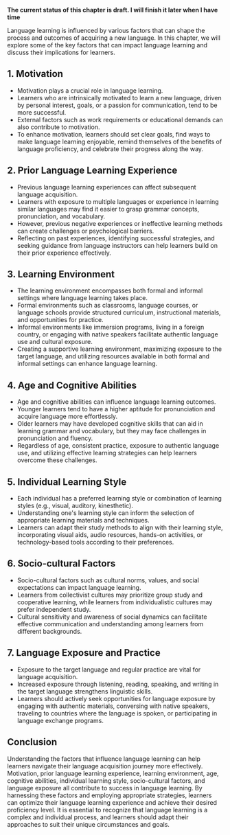 **The current status of this chapter is draft. I will finish it later when I have time**

Language learning is influenced by various factors that can shape the process and outcomes of acquiring a new language. In this chapter, we will explore some of the key factors that can impact language learning and discuss their implications for learners.

**1. Motivation**
-----------------

* Motivation plays a crucial role in language learning.
* Learners who are intrinsically motivated to learn a new language, driven by personal interest, goals, or a passion for communication, tend to be more successful.
* External factors such as work requirements or educational demands can also contribute to motivation.
* To enhance motivation, learners should set clear goals, find ways to make language learning enjoyable, remind themselves of the benefits of language proficiency, and celebrate their progress along the way.

**2. Prior Language Learning Experience**
-----------------------------------------

* Previous language learning experiences can affect subsequent language acquisition.
* Learners with exposure to multiple languages or experience in learning similar languages may find it easier to grasp grammar concepts, pronunciation, and vocabulary.
* However, previous negative experiences or ineffective learning methods can create challenges or psychological barriers.
* Reflecting on past experiences, identifying successful strategies, and seeking guidance from language instructors can help learners build on their prior experience effectively.

**3. Learning Environment**
---------------------------

* The learning environment encompasses both formal and informal settings where language learning takes place.
* Formal environments such as classrooms, language courses, or language schools provide structured curriculum, instructional materials, and opportunities for practice.
* Informal environments like immersion programs, living in a foreign country, or engaging with native speakers facilitate authentic language use and cultural exposure.
* Creating a supportive learning environment, maximizing exposure to the target language, and utilizing resources available in both formal and informal settings can enhance language learning.

**4. Age and Cognitive Abilities**
----------------------------------

* Age and cognitive abilities can influence language learning outcomes.
* Younger learners tend to have a higher aptitude for pronunciation and acquire language more effortlessly.
* Older learners may have developed cognitive skills that can aid in learning grammar and vocabulary, but they may face challenges in pronunciation and fluency.
* Regardless of age, consistent practice, exposure to authentic language use, and utilizing effective learning strategies can help learners overcome these challenges.

**5. Individual Learning Style**
--------------------------------

* Each individual has a preferred learning style or combination of learning styles (e.g., visual, auditory, kinesthetic).
* Understanding one's learning style can inform the selection of appropriate learning materials and techniques.
* Learners can adapt their study methods to align with their learning style, incorporating visual aids, audio resources, hands-on activities, or technology-based tools according to their preferences.

**6. Socio-cultural Factors**
-----------------------------

* Socio-cultural factors such as cultural norms, values, and social expectations can impact language learning.
* Learners from collectivist cultures may prioritize group study and cooperative learning, while learners from individualistic cultures may prefer independent study.
* Cultural sensitivity and awareness of social dynamics can facilitate effective communication and understanding among learners from different backgrounds.

**7. Language Exposure and Practice**
-------------------------------------

* Exposure to the target language and regular practice are vital for language acquisition.
* Increased exposure through listening, reading, speaking, and writing in the target language strengthens linguistic skills.
* Learners should actively seek opportunities for language exposure by engaging with authentic materials, conversing with native speakers, traveling to countries where the language is spoken, or participating in language exchange programs.

Conclusion
----------

Understanding the factors that influence language learning can help learners navigate their language acquisition journey more effectively. Motivation, prior language learning experience, learning environment, age, cognitive abilities, individual learning style, socio-cultural factors, and language exposure all contribute to success in language learning. By harnessing these factors and employing appropriate strategies, learners can optimize their language learning experience and achieve their desired proficiency level. It is essential to recognize that language learning is a complex and individual process, and learners should adapt their approaches to suit their unique circumstances and goals.
